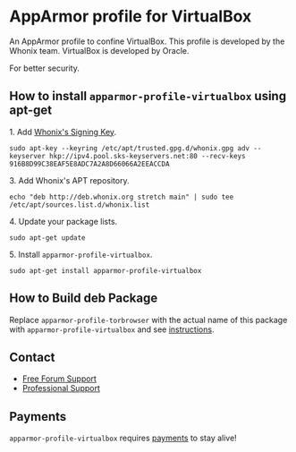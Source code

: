 # AppArmor profile for VirtualBox #

An AppArmor profile to confine VirtualBox. This profile is
developed by the Whonix team. VirtualBox is developed by Oracle.

For better security.
## How to install `apparmor-profile-virtualbox` using apt-get ##

1\. Add [Whonix's Signing Key](https://www.whonix.org/wiki/Whonix_Signing_Key).

```
sudo apt-key --keyring /etc/apt/trusted.gpg.d/whonix.gpg adv --keyserver hkp://ipv4.pool.sks-keyservers.net:80 --recv-keys 916B8D99C38EAF5E8ADC7A2A8D66066A2EEACCDA
```

3\. Add Whonix's APT repository.

```
echo "deb http://deb.whonix.org stretch main" | sudo tee /etc/apt/sources.list.d/whonix.list
```

4\. Update your package lists.

```
sudo apt-get update
```

5\. Install `apparmor-profile-virtualbox`.

```
sudo apt-get install apparmor-profile-virtualbox
```

## How to Build deb Package ##

Replace `apparmor-profile-torbrowser` with the actual name of this package with `apparmor-profile-virtualbox` and see [instructions](https://www.whonix.org/wiki/Dev/Build_Documentation/apparmor-profile-torbrowser).

## Contact ##

* [Free Forum Support](https://forums.whonix.org)
* [Professional Support](https://www.whonix.org/wiki/Professional_Support)

## Payments ##

`apparmor-profile-virtualbox` requires [payments](https://www.whonix.org/wiki/Payments) to stay alive!
